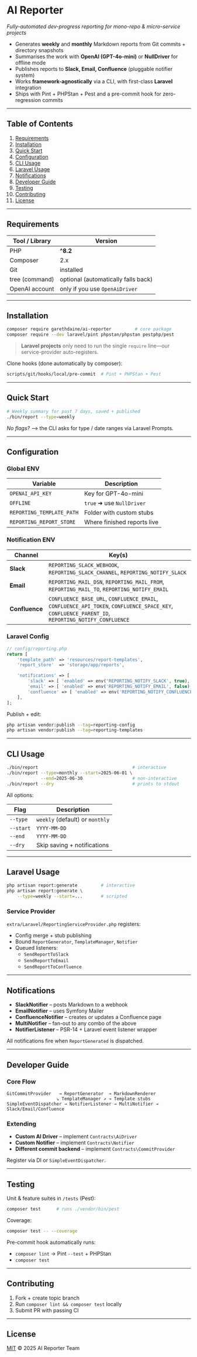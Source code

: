 # AI Reporter

_Fully-automated dev-progress reporting for mono-repo & micro-service projects_

* Generates **weekly** and **monthly** Markdown reports from Git commits + directory snapshots
* Summarises the work with **OpenAI (GPT-4o-mini)** or **NullDriver** for offline mode
* Publishes reports to **Slack, Email, Confluence** (pluggable notifier system)
* Works **framework-agnostically** via a CLI, with first-class **Laravel** integration
* Ships with Pint + PHPStan + Pest and a pre-commit hook for zero-regression commits

---

## Table of Contents
1. [Requirements](#requirements)
2. [Installation](#installation)
3. [Quick Start](#quick-start)
4. [Configuration](#configuration)
5. [CLI Usage](#cli-usage)
6. [Laravel Usage](#laravel-usage)
7. [Notifications](#notifications)
8. [Developer Guide](#developer-guide)
9. [Testing](#testing)
10. [Contributing](#contributing)
11. [License](#license)

---

## Requirements
| Tool / Library | Version |
|----------------|---------|
| PHP            | **^8.2** |
| Composer       | 2.x     |
| Git            | installed |
| tree (command) | optional (automatically falls back) |
| OpenAI account | only if you use `OpenAiDriver` |

---

## Installation

```bash
composer require garethdaine/ai-reporter         # core package
composer require --dev laravel/pint phpstan/phpstan pestphp/pest
```

> **Laravel projects** only need to run the single `require` line—our service-provider auto-registers.

Clone hooks (done automatically by composer):

```bash
scripts/git/hooks/local/pre-commit  # Pint + PHPStan + Pest
```

---

## Quick Start

```bash
# Weekly summary for past 7 days, saved + published
./bin/report --type=weekly
```

_No flags?_ —> the CLI asks for type / date ranges via Laravel Prompts.

---

## Configuration

### Global ENV

| Variable | Description |
|----------|-------------|
| `OPENAI_API_KEY` | Key for GPT-4o-mini |
| `OFFLINE` | `true` ➜ use `NullDriver` |
| `REPORTING_TEMPLATE_PATH` | Folder with custom stubs |
| `REPORTING_REPORT_STORE` | Where finished reports live |

### Notification ENV

| Channel | Key(s) |
|---------|--------|
| **Slack** | `REPORTING_SLACK_WEBHOOK`, `REPORTING_SLACK_CHANNEL`, `REPORTING_NOTIFY_SLACK` |
| **Email** | `REPORTING_MAIL_DSN`, `REPORTING_MAIL_FROM`, `REPORTING_MAIL_TO`, `REPORTING_NOTIFY_EMAIL` |
| **Confluence** | `CONFLUENCE_BASE_URL`, `CONFLUENCE_EMAIL`, `CONFLUENCE_API_TOKEN`, `CONFLUENCE_SPACE_KEY`, `CONFLUENCE_PARENT_ID`, `REPORTING_NOTIFY_CONFLUENCE` |

### Laravel Config

```php
// config/reporting.php
return [
    'template_path' => 'resources/report-templates',
    'report_store'  => 'storage/app/reports',

    'notifications' => [
        'slack' => [ 'enabled' => env('REPORTING_NOTIFY_SLACK', true), /* … */ ],
        'email' => [ 'enabled' => env('REPORTING_NOTIFY_EMAIL', false), /* … */ ],
        'confluence' => [ 'enabled' => env('REPORTING_NOTIFY_CONFLUENCE', false), /* … */ ],
    ],
];
```

Publish + edit:

```bash
php artisan vendor:publish --tag=reporting-config
php artisan vendor:publish --tag=reporting-templates
```

---

## CLI Usage

```bash
./bin/report                                    # interactive
./bin/report --type=monthly --start=2025-06-01 \
             --end=2025-06-30                   # non-interactive
./bin/report --dry                              # prints to stdout
```

All options:

| Flag         | Description                        |
|--------------|------------------------------------|
| `--type`     | `weekly` (default) or `monthly`    |
| `--start`    | `YYYY-MM-DD`                       |
| `--end`      | `YYYY-MM-DD`                       |
| `--dry`      | Skip saving + notifications        |

---

## Laravel Usage

```bash
php artisan report:generate         # interactive
php artisan report:generate \
    --type=weekly --start=...       # scripted
```

### Service Provider

`extra/Laravel/ReportingServiceProvider.php` registers:

* Config merge + stub publishing
* Bound `ReportGenerator`, `TemplateManager`, `Notifier`
* Queued listeners:
  * `SendReportToSlack`
  * `SendReportToEmail`
  * `SendReportToConfluence`

---

## Notifications

* **SlackNotifier** – posts Markdown to a webhook
* **EmailNotifier** – uses Symfony Mailer
* **ConfluenceNotifier** – creates or updates a Confluence page
* **MultiNotifier** – fan-out to any combo of the above
* **NotifierListener** – PSR-14 + Laravel event listener wrapper

All notifications fire when `ReportGenerated` is dispatched.

---

## Developer Guide

### Core Flow

```
GitCommitProvider   → ReportGenerator  → MarkdownRenderer
                   ↘ TemplateManager ↗ → Template stubs
SimpleEventDispatcher → NotifierListener → MultiNotifier → Slack/Email/Confluence
```

### Extending

* **Custom AI Driver** – implement `Contracts\AiDriver`
* **Custom Notifier** – implement `Contracts\Notifier`
* **Different commit backend** – implement `Contracts\CommitProvider`

Register via DI or `SimpleEventDispatcher`.

---

## Testing

Unit & feature suites in `/tests` (Pest):

```bash
composer test      # runs ./vendor/bin/pest
```

Coverage:

```bash
composer test -- --coverage
```

Pre-commit hook automatically runs:

* `composer lint` → Pint `--test` + PHPStan
* `composer test`

---

## Contributing

1. Fork + create topic branch
2. Run `composer lint && composer test` locally
3. Submit PR with passing CI

---

## License

[MIT](LICENSE) © 2025 AI Reporter Team

